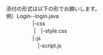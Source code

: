 添付の形式は以下の形でお願いします。  
例）Login--login.java  
          　　　　　|-css  
         　 　　　　|　|-style.css  
          　　　　　|-js  
          　　　　　　|-script.js

